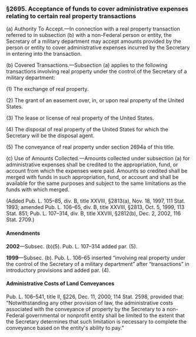 ### §2695. Acceptance of funds to cover administrative expenses relating to certain real property transactions ###

(a) Authority To Accept.—In connection with a real property transaction referred to in subsection (b) with a non-Federal person or entity, the Secretary of a military department may accept amounts provided by the person or entity to cover administrative expenses incurred by the Secretary in entering into the transaction.

(b) Covered Transactions.—Subsection (a) applies to the following transactions involving real property under the control of the Secretary of a military department:

(1) The exchange of real property.

(2) The grant of an easement over, in, or upon real property of the United States.

(3) The lease or license of real property of the United States.

(4) The disposal of real property of the United States for which the Secretary will be the disposal agent.

(5) The conveyance of real property under section 2694a of this title.

(c) Use of Amounts Collected.—Amounts collected under subsection (a) for administrative expenses shall be credited to the appropriation, fund, or account from which the expenses were paid. Amounts so credited shall be merged with funds in such appropriation, fund, or account and shall be available for the same purposes and subject to the same limitations as the funds with which merged.

(Added Pub. L. 105–85, div. B, title XXVIII, §2813(a), Nov. 18, 1997, 111 Stat. 1993; amended Pub. L. 106–65, div. B, title XXVIII, §2813, Oct. 5, 1999, 113 Stat. 851; Pub. L. 107–314, div. B, title XXVIII, §2812(b), Dec. 2, 2002, 116 Stat. 2709.)

#### Amendments ####

**2002**—Subsec. (b)(5). Pub. L. 107–314 added par. (5).

**1999**—Subsec. (b). Pub. L. 106–65 inserted “involving real property under the control of the Secretary of a military department” after “transactions” in introductory provisions and added par. (4).

#### Administrative Costs of Land Conveyances ####

Pub. L. 106–541, title II, §226, Dec. 11, 2000, 114 Stat. 2598, provided that: “Notwithstanding any other provision of law, the administrative costs associated with the conveyance of property by the Secretary to a non-Federal governmental or nonprofit entity shall be limited to the extent that the Secretary determines that such limitation is necessary to complete the conveyance based on the entity's ability to pay.”